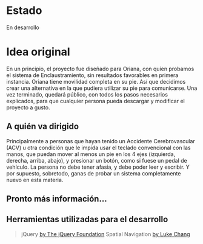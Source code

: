 # Estado

En desarrollo

# Idea original

En un principio, el proyecto fue diseñado para Oriana, con quien probamos el sistema de Enclaustramiento, sin resultados favorables en primera instancia. Oriana tiene movilidad completa en su pie. Así que decidimos crear una alternativa en la que pudiera utilizar su pie para comunicarse. Una vez terminado, quedará público, con todos los pasos necesarios explicados, para que cualquier persona pueda descargar y modificar el proyecto a gusto.

## A quién va dirigido

Principalmente a personas que hayan tenido un Accidente Cerebrovascular (ACV) u otra condición que le impida usar el teclado convencional con las manos, que puedan mover al menos un pie en los 4 ejes (izquierda, derecha, arriba, abajo), y presionar un botón, como si fuese un pedal de vehículo. La persona no debe tener afasia, y debe poder leer y escribir. Y por supuesto, sobretodo, ganas de probar un sistema completamente nuevo en esta materia.

## Pronto más información...

## Herramientas utilizadas para el desarrollo
> jQuery [by The jQuery Foundation](https://jquery.com)
> Spatial Navigation [by Luke Chang](https://github.com/luke-chang/js-spatial-navigation)
